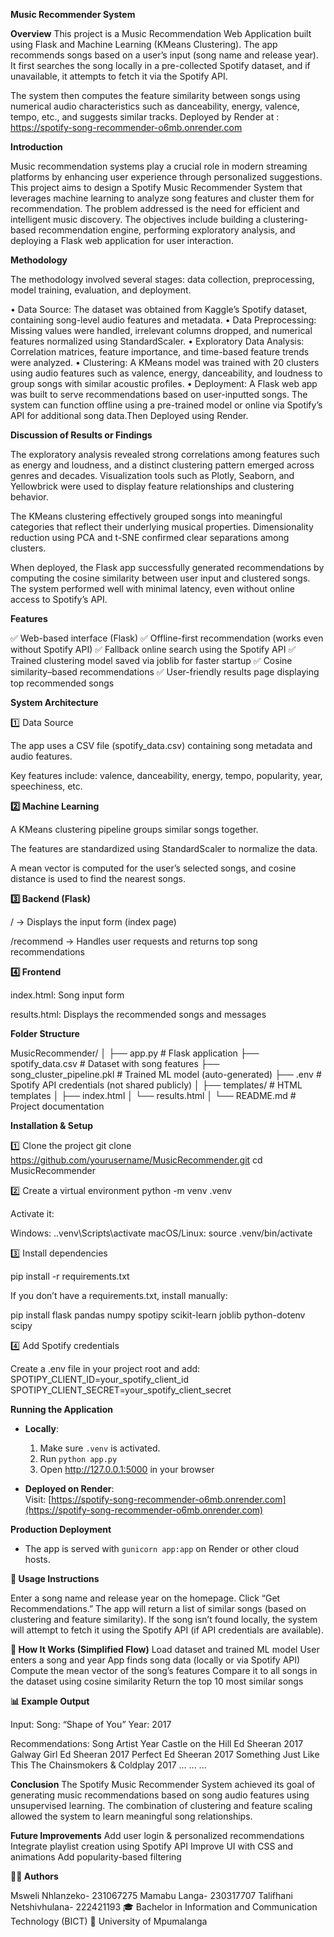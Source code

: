 **Music Recommender System**

**Overview**
This project is a Music Recommendation Web Application built using Flask and Machine Learning (KMeans Clustering).
The app recommends songs based on a user’s input (song name and release year).
It first searches the song locally in a pre-collected Spotify dataset, and if unavailable, it attempts to fetch it via the Spotify API.

The system then computes the feature similarity between songs using numerical audio characteristics such as danceability, energy, valence, tempo, etc., and suggests similar tracks.
Deployed by Render at : https://spotify-song-recommender-o6mb.onrender.com

**Introduction**

Music recommendation systems play a crucial role in modern streaming platforms by enhancing user experience through personalized suggestions. This project aims to design a Spotify Music Recommender System that leverages machine learning to analyze song features and cluster them for recommendation. The problem addressed is the need for efficient and intelligent music discovery. The objectives include building a clustering-based recommendation engine, performing exploratory analysis, and deploying a Flask web application for user interaction.

**Methodology**

The methodology involved several stages: data collection, preprocessing, model training, evaluation, and deployment.

• Data Source: The dataset was obtained from Kaggle’s Spotify dataset, containing song-level audio features and metadata.
• Data Preprocessing: Missing values were handled, irrelevant columns dropped, and numerical features normalized using StandardScaler.
• Exploratory Data Analysis: Correlation matrices, feature importance, and time-based feature trends were analyzed.
• Clustering: A KMeans model was trained with 20 clusters using audio features such as valence, energy, danceability, and loudness to group songs with similar acoustic profiles.
• Deployment: A Flask web app was built to serve recommendations based on user-inputted songs. The system can function offline using a pre-trained model or online via Spotify’s API for additional song data.Then   Deployed using Render.

**Discussion of Results or Findings**

The exploratory analysis revealed strong correlations among features such as energy and loudness, and a distinct clustering pattern emerged across genres and decades. Visualization tools such as Plotly, Seaborn, and Yellowbrick were used to display feature relationships and clustering behavior.

The KMeans clustering effectively grouped songs into meaningful categories that reflect their underlying musical properties. Dimensionality reduction using PCA and t-SNE confirmed clear separations among clusters.

When deployed, the Flask app successfully generated recommendations by computing the cosine similarity between user input and clustered songs. The system performed well with minimal latency, even without online access to Spotify’s API.


**Features**

✅ Web-based interface (Flask)
✅ Offline-first recommendation (works even without Spotify API)
✅ Fallback online search using the Spotify API
✅ Trained clustering model saved via joblib for faster startup
✅ Cosine similarity–based recommendations
✅ User-friendly results page displaying top recommended songs

**System Architecture**

1️⃣ Data Source

The app uses a CSV file (spotify_data.csv) containing song metadata and audio features.

Key features include:
valence, danceability, energy, tempo, popularity, year, speechiness, etc.

**2️⃣ Machine Learning**

A KMeans clustering pipeline groups similar songs together.

The features are standardized using StandardScaler to normalize the data.

A mean vector is computed for the user’s selected songs, and cosine distance is used to find the nearest songs.

**3️⃣ Backend (Flask)**

/ → Displays the input form (index page)

/recommend → Handles user requests and returns top song recommendations

**4️⃣ Frontend**

index.html: Song input form

results.html: Displays the recommended songs and messages

**Folder Structure**

MusicRecommender/
│
├── app.py                     # Flask application
├── spotify_data.csv           # Dataset with song features
├── song_cluster_pipeline.pkl  # Trained ML model (auto-generated)
├── .env                       # Spotify API credentials (not shared publicly)
│
├── templates/                 # HTML templates
│   ├── index.html
│   └── results.html
│
└── README.md                  # Project documentation

**Installation & Setup**

1️⃣ Clone the project
git clone https://github.com/yourusername/MusicRecommender.git
cd MusicRecommender

2️⃣ Create a virtual environment
python -m venv .venv

Activate it:

Windows: .\.venv\Scripts\activate
macOS/Linux: source .venv/bin/activate

3️⃣ Install dependencies

pip install -r requirements.txt

If you don’t have a requirements.txt, install manually:

pip install flask pandas numpy spotipy scikit-learn joblib python-dotenv scipy

4️⃣ Add Spotify credentials

Create a .env file in your project root and add:
SPOTIPY_CLIENT_ID=your_spotify_client_id
SPOTIPY_CLIENT_SECRET=your_spotify_client_secret

**Running the Application**

- **Locally**:  
  1. Make sure `.venv` is activated.  
  2. Run `python app.py`  
  3. Open http://127.0.0.1:5000 in your browser

- **Deployed on Render**:  
  Visit: [https://spotify-song-recommender-o6mb.onrender.com](https://spotify-song-recommender-o6mb.onrender.com)


**Production Deployment**
- The app is served with `gunicorn app:app` on Render or other cloud hosts.



**🧾 Usage Instructions**

Enter a song name and release year on the homepage.
Click “Get Recommendations.”
The app will return a list of similar songs (based on clustering and feature similarity).
If the song isn’t found locally, the system will attempt to fetch it using the Spotify API (if API credentials are available).

**🧠 How It Works (Simplified Flow)**
Load dataset and trained ML model
User enters a song and year
App finds song data (locally or via Spotify API)
Compute the mean vector of the song’s features
Compare it to all songs in the dataset using cosine similarity
Return the top 10 most similar songs

**📊 Example Output**

Input:
Song: “Shape of You”
Year: 2017

Recommendations:
Song	Artist	Year
Castle on the Hill	Ed Sheeran	2017
Galway Girl	Ed Sheeran	2017
Perfect	Ed Sheeran	2017
Something Just Like This	The Chainsmokers & Coldplay	2017
...	...	...

**Conclusion**
The Spotify Music Recommender System achieved its goal of generating music recommendations based on song audio features using unsupervised learning. The combination of clustering and feature scaling allowed the system to learn meaningful song relationships.

**Future Improvements**
Add user login & personalized recommendations
Integrate playlist creation using Spotify API
Improve UI with CSS and animations
Add popularity-based filtering


**👩‍💻 Authors**

Msweli Nhlanzeko- 231067275
Mamabu Langa- 230317707
Talifhani Netshivhulana- 222421193
🎓 Bachelor in Information and Communication Technology (BICT)
📍 University of Mpumalanga




